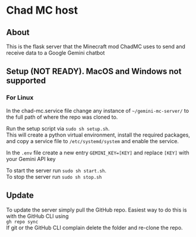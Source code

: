 # Chad MC host

## About
This is the flask server that the Minecraft mod ChadMC uses to send and receive data to a Google Gemini chatbot

## Setup (NOT READY). MacOS and Windows not supported 
### For Linux

In the chad-mc.service file change any instance of `~/gemini-mc-server/` to the full path of where the repo was cloned to.


Run the setup script via `sudo sh setup.sh`.\
This will create a python virtual environment, install the required packages, and copy a service file to `/etc/systemd/system` and enable the service. 

In the `.env` file create a new entry `GEMINI_KEY=[KEY]` and replace `[KEY]` with your Gemini API key

To start the server run `sudo sh start.sh`.\
To stop the server run `sudo sh stop.sh`

## Update
To update the server simply pull the GitHub repo. Easiest way to do this is with the GitHub CLI using\
`gh repo sync`\
If git or the GitHub CLI complain delete the folder and re-clone the repo.